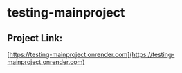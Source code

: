 # testing-mainproject

## Project Link:
[https://testing-mainproject.onrender.com](https://testing-mainproject.onrender.com)
